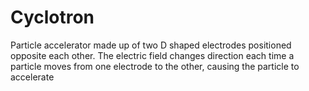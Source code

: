 # Cyclotron
Particle accelerator made up of two D shaped electrodes positioned opposite each other. The electric field changes direction each time a particle moves from one electrode to the other, causing the particle to accelerate